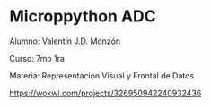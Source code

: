 # Microppython ADC
Alumno: Valentín J.D. Monzón

Curso: 7mo 1ra

Materia: Representacion Visual y Frontal de Datos

https://wokwi.com/projects/326950942240932436
